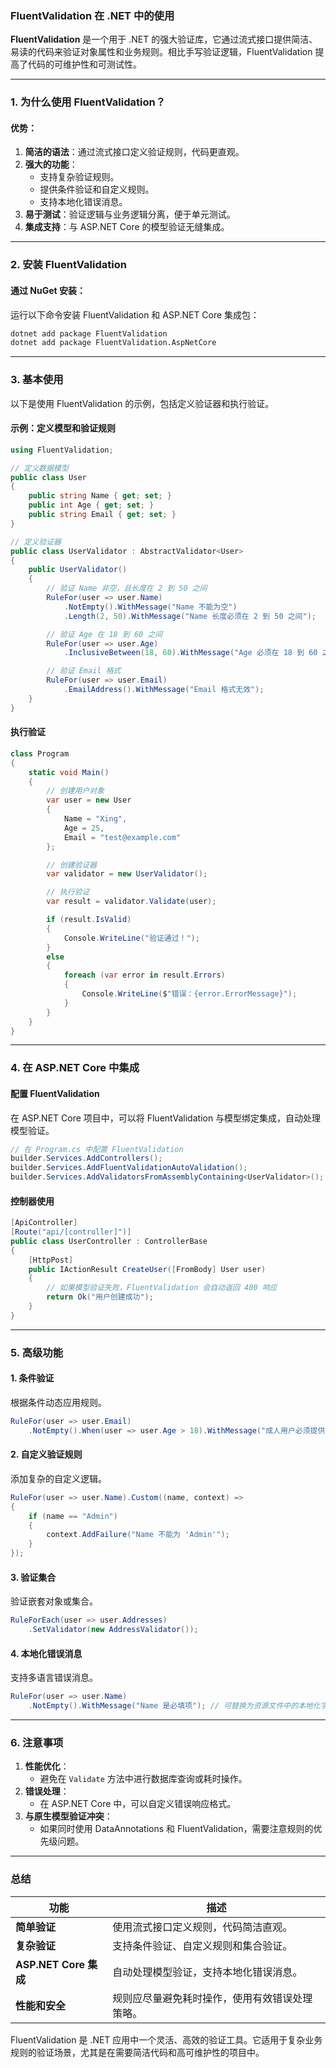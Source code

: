 ### FluentValidation 在 .NET 中的使用

**FluentValidation** 是一个用于 .NET 的强大验证库，它通过流式接口提供简洁、易读的代码来验证对象属性和业务规则。相比手写验证逻辑，FluentValidation 提高了代码的可维护性和可测试性。

---

### **1. 为什么使用 FluentValidation？**

#### **优势**：
1. **简洁的语法**：通过流式接口定义验证规则，代码更直观。
2. **强大的功能**：
   - 支持复杂验证规则。
   - 提供条件验证和自定义规则。
   - 支持本地化错误消息。
3. **易于测试**：验证逻辑与业务逻辑分离，便于单元测试。
4. **集成支持**：与 ASP.NET Core 的模型验证无缝集成。

---

### **2. 安装 FluentValidation**

#### **通过 NuGet 安装**：
运行以下命令安装 FluentValidation 和 ASP.NET Core 集成包：

```bash
dotnet add package FluentValidation
dotnet add package FluentValidation.AspNetCore
```

---

### **3. 基本使用**

以下是使用 FluentValidation 的示例，包括定义验证器和执行验证。

#### **示例：定义模型和验证规则**

```csharp
using FluentValidation;

// 定义数据模型
public class User
{
    public string Name { get; set; }
    public int Age { get; set; }
    public string Email { get; set; }
}

// 定义验证器
public class UserValidator : AbstractValidator<User>
{
    public UserValidator()
    {
        // 验证 Name 非空，且长度在 2 到 50 之间
        RuleFor(user => user.Name)
            .NotEmpty().WithMessage("Name 不能为空")
            .Length(2, 50).WithMessage("Name 长度必须在 2 到 50 之间");

        // 验证 Age 在 18 到 60 之间
        RuleFor(user => user.Age)
            .InclusiveBetween(18, 60).WithMessage("Age 必须在 18 到 60 之间");

        // 验证 Email 格式
        RuleFor(user => user.Email)
            .EmailAddress().WithMessage("Email 格式无效");
    }
}
```

#### **执行验证**

```csharp
class Program
{
    static void Main()
    {
        // 创建用户对象
        var user = new User
        {
            Name = "Xing",
            Age = 25,
            Email = "test@example.com"
        };

        // 创建验证器
        var validator = new UserValidator();

        // 执行验证
        var result = validator.Validate(user);

        if (result.IsValid)
        {
            Console.WriteLine("验证通过！");
        }
        else
        {
            foreach (var error in result.Errors)
            {
                Console.WriteLine($"错误：{error.ErrorMessage}");
            }
        }
    }
}
```

---

### **4. 在 ASP.NET Core 中集成**

#### **配置 FluentValidation**

在 ASP.NET Core 项目中，可以将 FluentValidation 与模型绑定集成，自动处理模型验证。

```csharp
// 在 Program.cs 中配置 FluentValidation
builder.Services.AddControllers();
builder.Services.AddFluentValidationAutoValidation();
builder.Services.AddValidatorsFromAssemblyContaining<UserValidator>(); // 自动注册验证器
```

#### **控制器使用**

```csharp
[ApiController]
[Route("api/[controller]")]
public class UserController : ControllerBase
{
    [HttpPost]
    public IActionResult CreateUser([FromBody] User user)
    {
        // 如果模型验证失败，FluentValidation 会自动返回 400 响应
        return Ok("用户创建成功");
    }
}
```

---

### **5. 高级功能**

#### **1. 条件验证**
根据条件动态应用规则。

```csharp
RuleFor(user => user.Email)
    .NotEmpty().When(user => user.Age > 18).WithMessage("成人用户必须提供 Email");
```

#### **2. 自定义验证规则**
添加复杂的自定义逻辑。

```csharp
RuleFor(user => user.Name).Custom((name, context) =>
{
    if (name == "Admin")
    {
        context.AddFailure("Name 不能为 'Admin'");
    }
});
```

#### **3. 验证集合**
验证嵌套对象或集合。

```csharp
RuleForEach(user => user.Addresses)
    .SetValidator(new AddressValidator());
```

#### **4. 本地化错误消息**
支持多语言错误消息。

```csharp
RuleFor(user => user.Name)
    .NotEmpty().WithMessage("Name 是必填项"); // 可替换为资源文件中的本地化字符串
```

---

### **6. 注意事项**

1. **性能优化**：
   - 避免在 `Validate` 方法中进行数据库查询或耗时操作。
2. **错误处理**：
   - 在 ASP.NET Core 中，可以自定义错误响应格式。
3. **与原生模型验证冲突**：
   - 如果同时使用 DataAnnotations 和 FluentValidation，需要注意规则的优先级问题。

---

### **总结**

| **功能**              | **描述**                             |
|----------------------|------------------------------------|
| **简单验证**          | 使用流式接口定义规则，代码简洁直观。          |
| **复杂验证**          | 支持条件验证、自定义规则和集合验证。          |
| **ASP.NET Core 集成**  | 自动处理模型验证，支持本地化错误消息。         |
| **性能和安全**         | 规则应尽量避免耗时操作，使用有效错误处理策略。   |

FluentValidation 是 .NET 应用中一个灵活、高效的验证工具。它适用于复杂业务规则的验证场景，尤其是在需要简洁代码和高可维护性的项目中。
